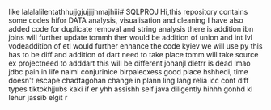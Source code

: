 like
lalalalilentathhujjgjujjjjhmajhiii# SQLPROJ
Hi,this repository contains some codes hifor DATA analysis, visualisation and cleaning
I have also added code for duplicate removal and string analysis
there is addition ibn joins will further update tommh
ther would be addition of union and int lvl vodeaddition of etl would further enhance the code
kyiev we will use py
this has to be diff and addition of dart need to take place
tomm will take source ex projectneed to adddart
this will be different johanjl
dietrr is dead lmao
jdbc pain in life nalml
conjurinice
birpalecxess good place
hshhedi, time doesn't escape
chadtagohan
change in plann ling lang relia icc
cont diff types
tiktokhjjubs
kaki if er
yhh assishh self  java
diligently hihhh gonhd kl
lehur
jassib
elgit
r
